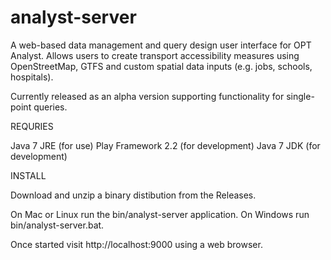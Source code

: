 analyst-server
==============

A web-based data management and query design user interface for OPT Analyst. Allows users to create transport accessibility measures using OpenStreetMap, GTFS and custom spatial data inputs (e.g. jobs, schools, hospitals). 

Currently released as an alpha version supporting functionality for single-point queries.

REQURIES

Java 7 JRE (for use)
Play Framework 2.2 (for development)
Java 7 JDK (for development)


INSTALL

Download and unzip a binary distibution from the Releases. 

On Mac or Linux run the bin/analyst-server application. On Windows run bin/analyst-server.bat. 

Once started visit http://localhost:9000 using a web browser.

